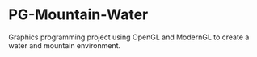 # PG-Mountain-Water
Graphics programming project using OpenGL and ModernGL to create a water and mountain environment.
